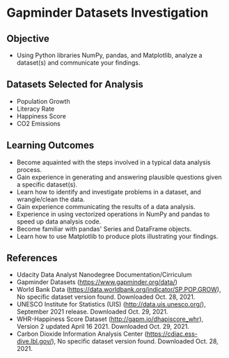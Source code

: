 # Gapminder Datasets Investigation

## Objective
* Using Python libraries NumPy, pandas, and Matplotlib, analyze a dataset(s) and communicate your findings.

## Datasets Selected for Analysis
* Population Growth
* Literacy Rate
* Happiness Score
* CO2 Emissions

## Learning Outcomes
* Become aquainted with the steps involved in a typical data analysis process.
* Gain experience in generating and answering plausible questions given a specific dataset(s).
* Learn how to identify and investigate problems in a dataset, and wrangle/clean the data.
* Gain experience communicating the results of a data analysis.
* Experience in using vectorized operations in NumPy and pandas to speed up data analysis code.
* Become familiar with pandas' Series and DataFrame objects.
* Learn how to use Matplotlib to produce plots illustrating your findings.

## References
* Udacity Data Analyst Nanodegree Documentation/Cirriculum
* Gapminder Datasets (https://www.gapminder.org/data/)
* World Bank Data (https://data.worldbank.org/indicator/SP.POP.GROW), No specific dataset version found. Downloaded Oct. 28, 2021.
* UNESCO Institute for Statistics (UIS) (http://data.uis.unesco.org/), September 2021 release. Downloaded Oct. 29, 2021.
* WHR-Happiness Score Dataset (http://gapm.io/dhapiscore_whr), Version 2 updated April 16 2021. Downloaded Oct. 29, 2021.
* Carbon Dioxide Information Analysis Center (https://cdiac.ess-dive.lbl.gov/), No specific dataset version found. Downloaded Oct. 28, 2021.

